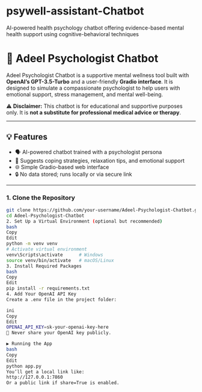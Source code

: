 # psywell-assistant-Chatbot
AI-powered health psychology chatbot offering evidence-based mental health support using cognitive-behavioral techniques
# 🧠 Adeel Psychologist Chatbot

Adeel Psychologist Chatbot is a supportive mental wellness tool built with **OpenAI’s GPT-3.5-Turbo** and a user-friendly **Gradio interface**. It is designed to simulate a compassionate psychologist to help users with emotional support, stress management, and mental well-being.

⚠️ **Disclaimer:** This chatbot is for educational and supportive purposes only. It is **not a substitute for professional medical advice or therapy**.

---

## 💡 Features

- 🗣️ AI-powered chatbot trained with a psychologist persona
- 📘 Suggests coping strategies, relaxation tips, and emotional support
- 🌐 Simple Gradio-based web interface
- 🔒 No data stored; runs locally or via secure link

---
### 1. Clone the Repository

```bash
git clone https://github.com/your-username/Adeel-Psychologist-Chatbot.git
cd Adeel-Psychologist-Chatbot
2. Set Up a Virtual Environment (optional but recommended)
bash
Copy
Edit
python -m venv venv
# Activate virtual environment
venv\Scripts\activate      # Windows
source venv/bin/activate   # macOS/Linux
3. Install Required Packages
bash
Copy
Edit
pip install -r requirements.txt
4. Add Your OpenAI API Key
Create a .env file in the project folder:

ini
Copy
Edit
OPENAI_API_KEY=sk-your-openai-key-here
🔐 Never share your OpenAI key publicly.

▶️ Running the App
bash
Copy
Edit
python app.py
You’ll get a local link like:
http://127.0.0.1:7860
Or a public link if share=True is enabled.
